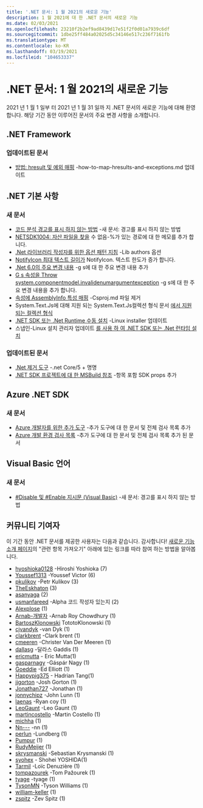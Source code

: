 ```yaml
---
title: '.NET 문서: 1 월 2021의 새로운 기능'
description: 1 월 2021에 대 한 .NET 문서의 새로운 기능
ms.date: 02/03/2021
ms.openlocfilehash: 23210f2b2ef9ad8439d17e51f2f0d01a7939c6df
ms.sourcegitcommit: 1dbe25ff484a02025d5c34146e517c236f7161fb
ms.translationtype: MT
ms.contentlocale: ko-KR
ms.lasthandoff: 03/19/2021
ms.locfileid: "104653337"
---
```

# <a name="net-docs-whats-new-for-january-2021"></a>.NET 문서: 1 월 2021의 새로운 기능

2021 년 1 월 1 일부 터 2021 년 1 월 31 일까 지 .NET 문서의 새로운 기능에 대해 환영 합니다. 해당 기간 동안 이루어진 문서의 주요 변경 사항을 소개합니다.

## <a name="net-framework"></a>.NET Framework

### <a name="updated-articles"></a>업데이트된 문서

- [방법: hresult 및 예외 매핑](../framework/interop/how-to-map-hresults-and-exceptions.md) -how-to-map-hresults-and-exceptions.md 업데이트

## <a name="net-fundamentals"></a>.NET 기본 사항

### <a name="new-articles"></a>새 문서

- [코드 분석 경고를 표시 하지 않는 방법](../fundamentals/code-analysis/suppress-warnings.md) -새 문서: 경고를 표시 하지 않는 방법
- [NETSDK1004: 자산 파일을 찾을](../core/tools/sdk-errors/netsdk1004.md) 수 없음-%가 있는 경로에 대 한 메모를 추가 합니다.
- [.Net 라이브러리 작성자를 위한 옵션 패턴 지침](../core/extensions/options-library-authors.md) -Lib authors 옵션
- [NotifyIcon 최대 텍스트 길이가](../core/compatibility/windows-forms/6.0/notifyicon-text-max-text-length-increased.md) NotifyIcon. 텍스트 한도가 증가 합니다.
- [.Net 6.0의 주요 변경 내용](../core/compatibility/6.0.md) -g s에 대 한 주요 변경 내용 추가
- [G s 속성을 Throw system.componentmodel.invalidenumargumentexception](../core/compatibility/windows-forms/6.0/tablelayoutsettings-apis-throw-invalidenumargumentexception.md) -g s에 대 한 주요 변경 내용을 추가 합니다.
- [속성에 AssemblyInfo 특성 매핑](../core/migration/assembly-info.md) -Csproj.md 파일 제거
- System.Text.Js에 대해 지원 되는 System.Text.Js컬렉션 형식 문서 [에서 지원 되는 컬렉션 형식](../standard/serialization/system-text-json-supported-collection-types.md)
- [.NET SDK 또는 .Net Runtime 수동 설치](../core/install/linux-scripted-manual.md) -Linux installer 업데이트
- 스냅인-Linux 설치 관리자 업데이트 [를 사용 하 여 .NET SDK 또는 .Net 런타임 설치](../core/install/linux-snap.md)

### <a name="updated-articles"></a>업데이트된 문서

- [.Net 제거 도구](../core/additional-tools/uninstall-tool.md) -.net Core/5 + 명명
- [.NET SDK 프로젝트에 대 한 MSBuild 참조](../core/project-sdk/msbuild-props.md) -항목 포함 SDK props 추가

## <a name="azure-net-sdk"></a>Azure .NET SDK

### <a name="new-articles"></a>새 문서

- [Azure 개발자를 위한 추가 도구](../azure/azure-tools.md) -추가 도구에 대 한 문서 및 전체 검사 목록 추가
- [Azure 개발 환경 검사 목록](../azure/dotnet-dev-env-checklist.md) -추가 도구에 대 한 문서 및 전체 검사 목록 추가 된 문서

## <a name="visual-basic-language"></a>Visual Basic 언어

### <a name="new-articles"></a>새 문서

- [#Disable 및 #Enable 지시문 (Visual Basic)](../visual-basic/language-reference/directives/disable-enable.md) -새 문서: 경고를 표시 하지 않는 방법

## <a name="community-contributors"></a>커뮤니티 기여자

이 기간 동안 .NET 문서를 제공한 사용자는 다음과 같습니다. 감사합니다! [새로운 기능 소개 페이지](index.yml)의 "관련 항목 가져오기" 아래에 있는 링크를 따라 참여 하는 방법을 알아봅니다.

- [hyoshioka0128](https://github.com/hyoshioka0128) -Hiroshi Yoshioka (7)
- [Youssef1313](https://github.com/Youssef1313) -Youssef Victor (6)
- [pkulikov](https://github.com/pkulikov) -Petr Kulikov (3)
- [TheEskhaton](https://github.com/TheEskhaton) (3)
- [asanyaga](https://github.com/asanyaga) (2)
- [usmanfareed](https://github.com/usmanfareed) -Alpha 코드 작성자 있는지 (2)
- [Alexplose](https://github.com/Alexplose) (1)
- [Arnab-개발자](https://github.com/Arnab-Developer) -Arnab Roy Chowdhury (1)
- [BartoszKlonowski](https://github.com/BartoszKlonowski) TototoKlonowski (1)
- [cjvandyk](https://github.com/cjvandyk) -van Dyk (1)
- [clarkbrent](https://github.com/clarkbrent) -Clark brent (1)
- [cmeeren](https://github.com/cmeeren) -Christer Van Der Meeren (1)
- [dallasg](https://github.com/dallasg) -달라스 Gaddis (1)
- [ericmutta](https://github.com/ericmutta) - Eric Mutta(1)
- [gasparnagy](https://github.com/gasparnagy) -Gáspár Nagy (1)
- [Goeddie](https://github.com/GoEddie) -Ed Elliott (1)
- [Happypig375](https://github.com/Happypig375) - Hadrian Tang(1)
- [jjgorton](https://github.com/jjgorton) -Josh Gorton (1)
- [Jonathan727](https://github.com/Jonathan727) -Jonathan (1)
- [jonnychipz](https://github.com/jonnychipz) -John Lunn (1)
- [laenas](https://github.com/laenas) -Ryan coy (1)
- [LeoGaunt](https://github.com/LeoGaunt) -Leo Gaunt (1)
- [martincostello](https://github.com/martincostello) -Martin Costello (1)
- [michha](https://github.com/michha) (1)
- [Nn---](https://github.com/NN---) -nn (1)
- [perlun](https://github.com/perlun) -Lundberg (1)
- [Pumpur](https://github.com/Pumpur) (1)
- [RudyMeijer](https://github.com/RudyMeijer) (1)
- [skrysmanski](https://github.com/skrysmanski) -Sebastian Krysmanski (1)
- [syohex](https://github.com/syohex) - Shohei YOSHIDA(1)
- [Tarmil](https://github.com/Tarmil) -Loïc Denuzière (1)
- [tompazourek](https://github.com/tompazourek) -Tom Pažourek (1)
- [tyage](https://github.com/tyage) -tyage (1)
- [TysonMN](https://github.com/TysonMN) -Tyson Williams (1)
- [william-keller](https://github.com/william-keller) (1)
- [zspitz](https://github.com/zspitz) -Zev Spitz (1)
